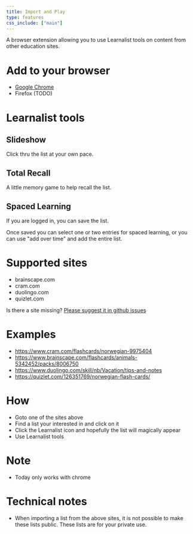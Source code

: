 ```yaml
---
title: Import and Play
type: features
css_include: ["main"]
---
```


A browser extension allowing you to use Learnalist tools on content from other education sites.

# Add to your browser
- [Google Chrome](https://chrome.google.com/webstore/detail/albfclncbcgldhpmcffplhimefiidamm)
- Firefox (TODO)

# Learnalist tools
## Slideshow
Click thru the list at your own pace.

## Total Recall
A little memory game to help recall the list.

## Spaced Learning
If you are logged in, you can save the list.

Once saved you can select one or two entries for spaced learning, or you can use "add over time" and add the entire list.


# Supported sites
- brainscape.com
- cram.com
- duolingo.com
- quizlet.com

Is there a site missing? [Please suggest it in github issues](https://github.com/freshteapot/learnalist-api/issues/new)

# Examples
- https://www.cram.com/flashcards/norwegian-9975404
- https://www.brainscape.com/flashcards/animals-5342452/packs/8006750
- https://www.duolingo.com/skill/nb/Vacation/tips-and-notes
- https://quizlet.com/126351769/norwegian-flash-cards/

# How
- Goto one of the sites above
- Find a list your interested in and click on it
- Click the Learnalist icon and hopefully the list will magically appear
- Use Learnalist tools

# Note
- Today only works with chrome

# Technical notes
- When importing a list from the above sites, it is not possible to make these lists public. These lists are for your private use.

